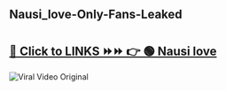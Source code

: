 
 ## Nausi_love-Only-Fans-Leaked

# <h2><a href="https://clipsfans.com/Nausi_love&ref=git">🔗 Click to LINKS ⏩⏩ 👉 🟢 Nausi love </a></h2>

<a href="https://clipsfans.com/Nausi_love&ref=git" rel="nofollow" data-target="animated-image.originalLink"><img src="https://i.ibb.co.com/xMMVF88/686577567.gif" alt="Viral Video Original" style="max-width: 100%; display: inline-block;" data-target="animated-image.originalImage"></a>
